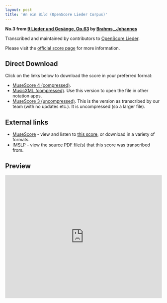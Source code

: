 ```yaml
---
layout: post
title: 'An ein Bild (OpenScore Lieder Corpus)'
---
```


__No.3 from [9 Lieder und Gesänge, Op.63](https://fourscoreandmore.org/openscore/lieder/Brahms,_Johannes/9_Lieder_und_Ges%C3%A4nge,_Op.63/) by [Brahms,_Johannes](https://fourscoreandmore.org/openscore/lieder/Brahms,_Johannes)__

Transcribed and maintained by contributors to [OpenScore Lieder].

Please visit the [official score page] for more information.

[official score page]: https://musescore.com/openscore-lieder-corpus/scores/5925389
[OpenScore Lieder]: https://musescore.com/openscore-lieder-corpus

## Direct Download

Click on the links below to download the score in your preferred format:
- [MuseScore 4 (compressed)](https://fourscoreandmore.org/openscore/lieder/Brahms,_Johannes/9_Lieder_und_Ges%C3%A4nge,_Op.63/3_An_ein_Bild.mscz).
- [MusicXML (compressed)](https://fourscoreandmore.org/openscore/lieder/Brahms,_Johannes/9_Lieder_und_Ges%C3%A4nge,_Op.63/3_An_ein_Bild.mxl). Use this version to open the file in other notation apps.
- [MuseScore 3 (uncompressed)](https://raw.githubusercontent.com/OpenScore/Lieder/refs/heads/main/scores/Brahms,_Johannes/9_Lieder_und_Ges%C3%A4nge,_Op.63/3_An_ein_Bild/lc5925389.mscx). This is the version as transcribed by our team (with no updates etc.). It is uncompressed (so a larger file).

## External links

- [MuseScore] - view and listen to [this score][MuseScore], or download in a variety of formats.
- [IMSLP] - view the [source PDF file(s)][IMSLP] that this score was transcribed from.

[MuseScore]: https://musescore.com/score/5925389
[IMSLP]: https://imslp.org/wiki/Special:ReverseLookup/88147

## Preview

<iframe width="100%" height="394" src="https://musescore.com/openscore-lieder-corpus/scores/5925389/embed" frameborder="0" allowfullscreen allow="autoplay; fullscreen"></iframe>

